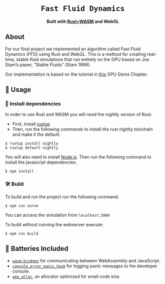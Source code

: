 <div align="center">

  <h1><code>Fast Fluid Dynamics</code></h1>

  <strong>Built with <a href="https://rustwasm.github.io/">Rust+WASM</a> and WebGL</strong>
</div>

## About

For our final project we implemented an algorithm called Fast Fluid Dynamics (FFD) using Rust and WebGL. This is a method for creating real-time, stable fluid simulations that run entirely on the GPU based on Jos Stam’s paper, “Stable Fluids” (Stam 1999).

Our implementation is based on the tutorial in [this](https://developer.download.nvidia.com/books/HTML/gpugems/gpugems_ch38.html) GPU Gems Chapter.
## 🚴 Usage

### 🐑 Install dependencies

In order to use Rust and WASM you will need the nightly version of Rust. 
* First, install [rustup](https://rustup.rs/)
* Then, run the following commands to install the rust nightly toolchain and make it the default:
```
$ rustup install nightly
$ rustup default nightly
```
You will also need to install [Node.js](https://nodejs.org/en/). Then run the following command to install the javascript dependencies. 
```
$ npm install
```

### 🛠️ Build 
To build and run the project run the following command.
```
$ npm run serve
```
You can access the simulation from `localhost:3000`

To build without running the webserver execute: 
```
$ npm run build
```



## 🔋 Batteries Included

* [`wasm-bindgen`](https://github.com/rustwasm/wasm-bindgen) for communicating
  between WebAssembly and JavaScript.
* [`console_error_panic_hook`](https://github.com/rustwasm/console_error_panic_hook)
  for logging panic messages to the developer console.
* [`wee_alloc`](https://github.com/rustwasm/wee_alloc), an allocator optimized
  for small code size.
 